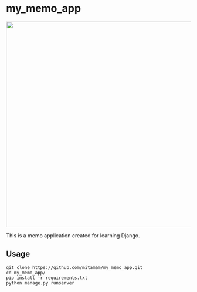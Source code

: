 # my_memo_app

<img src="https://github.com/mitamam/my_memo_app/assets/82627076/83904827-2b10-4f76-88bc-e8715051d318" width="560px">

This is a memo application created for learning Django.

## Usage
```
git clone https://github.com/mitamam/my_memo_app.git
cd my_memo_app/
pip install -r requirements.txt
python manage.py runserver
```
